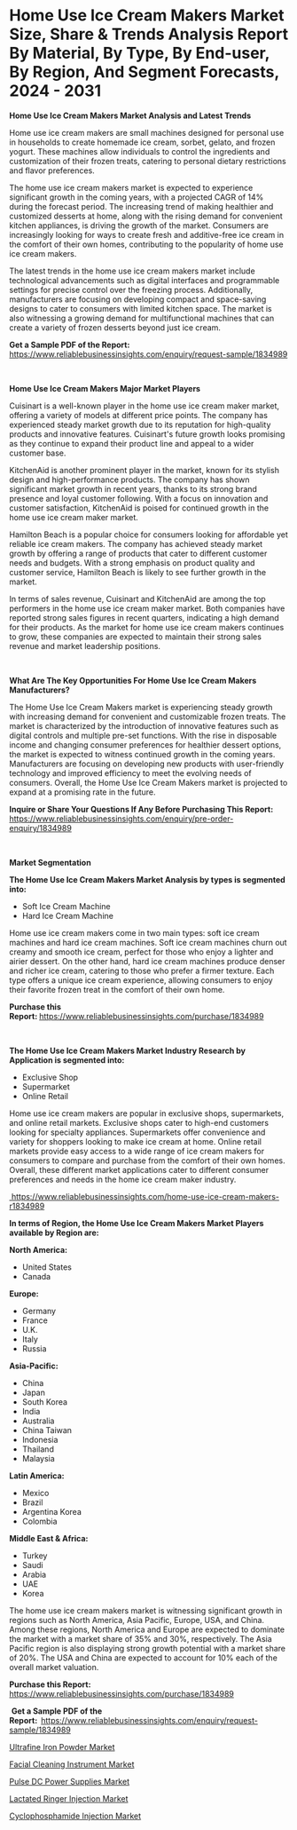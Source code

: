 <p><h1>Home Use Ice Cream Makers Market Size, Share & Trends Analysis Report By Material, By Type, By End-user, By Region, And Segment Forecasts, 2024 - 2031</h1></p><p><strong>Home Use Ice Cream Makers Market Analysis and Latest Trends</strong></p>
<p><p>Home use ice cream makers are small machines designed for personal use in households to create homemade ice cream, sorbet, gelato, and frozen yogurt. These machines allow individuals to control the ingredients and customization of their frozen treats, catering to personal dietary restrictions and flavor preferences.</p><p>The home use ice cream makers market is expected to experience significant growth in the coming years, with a projected CAGR of 14% during the forecast period. The increasing trend of making healthier and customized desserts at home, along with the rising demand for convenient kitchen appliances, is driving the growth of the market. Consumers are increasingly looking for ways to create fresh and additive-free ice cream in the comfort of their own homes, contributing to the popularity of home use ice cream makers.</p><p>The latest trends in the home use ice cream makers market include technological advancements such as digital interfaces and programmable settings for precise control over the freezing process. Additionally, manufacturers are focusing on developing compact and space-saving designs to cater to consumers with limited kitchen space. The market is also witnessing a growing demand for multifunctional machines that can create a variety of frozen desserts beyond just ice cream.</p></p>
<p><strong>Get a Sample PDF of the Report:&nbsp;</strong> <a href="https://www.reliablebusinessinsights.com/enquiry/request-sample/1834989">https://www.reliablebusinessinsights.com/enquiry/request-sample/1834989</a></p>
<p>&nbsp;</p>
<p><strong>Home Use Ice Cream Makers Major Market Players</strong></p>
<p><p>Cuisinart is a well-known player in the home use ice cream maker market, offering a variety of models at different price points. The company has experienced steady market growth due to its reputation for high-quality products and innovative features. Cuisinart's future growth looks promising as they continue to expand their product line and appeal to a wider customer base.</p><p>KitchenAid is another prominent player in the market, known for its stylish design and high-performance products. The company has shown significant market growth in recent years, thanks to its strong brand presence and loyal customer following. With a focus on innovation and customer satisfaction, KitchenAid is poised for continued growth in the home use ice cream maker market.</p><p>Hamilton Beach is a popular choice for consumers looking for affordable yet reliable ice cream makers. The company has achieved steady market growth by offering a range of products that cater to different customer needs and budgets. With a strong emphasis on product quality and customer service, Hamilton Beach is likely to see further growth in the market.</p><p>In terms of sales revenue, Cuisinart and KitchenAid are among the top performers in the home use ice cream maker market. Both companies have reported strong sales figures in recent quarters, indicating a high demand for their products. As the market for home use ice cream makers continues to grow, these companies are expected to maintain their strong sales revenue and market leadership positions.</p></p>
<p>&nbsp;</p>
<p><strong>What Are The Key Opportunities For Home Use Ice Cream Makers Manufacturers?</strong></p>
<p><p>The Home Use Ice Cream Makers market is experiencing steady growth with increasing demand for convenient and customizable frozen treats. The market is characterized by the introduction of innovative features such as digital controls and multiple pre-set functions. With the rise in disposable income and changing consumer preferences for healthier dessert options, the market is expected to witness continued growth in the coming years. Manufacturers are focusing on developing new products with user-friendly technology and improved efficiency to meet the evolving needs of consumers. Overall, the Home Use Ice Cream Makers market is projected to expand at a promising rate in the future.</p></p>
<p><strong>Inquire or Share Your Questions If Any Before Purchasing This Report:</strong> <a href="https://www.reliablebusinessinsights.com/enquiry/pre-order-enquiry/1834989">https://www.reliablebusinessinsights.com/enquiry/pre-order-enquiry/1834989</a></p>
<p>&nbsp;</p>
<p><strong>Market Segmentation</strong></p>
<p><strong>The Home Use Ice Cream Makers Market Analysis by types is segmented into:</strong></p>
<p><ul><li>Soft Ice Cream Machine</li><li>Hard Ice Cream Machine</li></ul></p>
<p><p>Home use ice cream makers come in two main types: soft ice cream machines and hard ice cream machines. Soft ice cream machines churn out creamy and smooth ice cream, perfect for those who enjoy a lighter and airier dessert. On the other hand, hard ice cream machines produce denser and richer ice cream, catering to those who prefer a firmer texture. Each type offers a unique ice cream experience, allowing consumers to enjoy their favorite frozen treat in the comfort of their own home.</p></p>
<p><strong>Purchase this Report:&nbsp;</strong><a href="https://www.reliablebusinessinsights.com/purchase/1834989">https://www.reliablebusinessinsights.com/purchase/1834989</a></p>
<p>&nbsp;</p>
<p><strong>The Home Use Ice Cream Makers Market Industry Research by Application is segmented into:</strong></p>
<p><ul><li>Exclusive Shop</li><li>Supermarket</li><li>Online Retail</li></ul></p>
<p><p>Home use ice cream makers are popular in exclusive shops, supermarkets, and online retail markets. Exclusive shops cater to high-end customers looking for specialty appliances. Supermarkets offer convenience and variety for shoppers looking to make ice cream at home. Online retail markets provide easy access to a wide range of ice cream makers for consumers to compare and purchase from the comfort of their own homes. Overall, these different market applications cater to different consumer preferences and needs in the home ice cream maker industry.</p></p>
<p><a href="https://www.reliablebusinessinsights.com/home-use-ice-cream-makers-r1834989">&nbsp;https://www.reliablebusinessinsights.com/home-use-ice-cream-makers-r1834989</a></p>
<p><strong>In terms of Region, the Home Use Ice Cream Makers Market Players available by Region are:</strong></p>
<p>
    <p> <strong> North America: </strong>
        <ul>
            <li>United States</li>
            <li>Canada</li>
        </ul>
        </p> 
    <p> <strong> Europe: </strong>
        <ul>
            <li>Germany</li>
            <li>France</li>
            <li>U.K.</li>
            <li>Italy</li>
            <li>Russia</li>
        </ul>
        </p> 
    <p> <strong> Asia-Pacific: </strong>
        <ul>
            <li>China</li>
            <li>Japan</li>
            <li>South Korea</li>
            <li>India</li>
            <li>Australia</li>
            <li>China Taiwan</li>
            <li>Indonesia</li>
            <li>Thailand</li>
            <li>Malaysia</li>
        </ul>
        </p> 
    <p> <strong> Latin America: </strong>
        <ul>
            <li>Mexico</li>
            <li>Brazil</li>
            <li>Argentina Korea</li>
            <li>Colombia</li>
        </ul>
        </p> 
    <p> <strong> Middle East & Africa: </strong>
        <ul>
            <li>Turkey</li>
            <li>Saudi</li>
            <li>Arabia</li>
            <li>UAE</li>
            <li>Korea</li>
        </ul>
    </p>
    </p>
<p><p>The home use ice cream makers market is witnessing significant growth in regions such as North America, Asia Pacific, Europe, USA, and China. Among these regions, North America and Europe are expected to dominate the market with a market share of 35% and 30%, respectively. The Asia Pacific region is also displaying strong growth potential with a market share of 20%. The USA and China are expected to account for 10% each of the overall market valuation.</p></p>
<p><strong>Purchase this Report: </strong><a href="https://www.reliablebusinessinsights.com/purchase/1834989">https://www.reliablebusinessinsights.com/purchase/1834989</a></p>
<p>&nbsp;<strong>Get a Sample PDF of the Report:&nbsp;&nbsp;</strong><a href="https://www.reliablebusinessinsights.com/enquiry/request-sample/1834989">https://www.reliablebusinessinsights.com/enquiry/request-sample/1834989</a></p>
<p><strong></strong></p>
<p><p><a href="https://www.linkedin.com/pulse/ultrafine-iron-powder-market-trends-analysis-opportunities-jfxoe">Ultrafine Iron Powder Market</a></p><p><a href="https://www.linkedin.com/pulse/facial-cleaning-instrument-market-emerging-trends-future-qlybf">Facial Cleaning Instrument Market</a></p><p><a href="https://issuu.com/reportprime-2/docs/pulse-dc-power-supplies-market-size-2030.pptx">Pulse DC Power Supplies Market</a></p><p><a href="https://github.com/shahriarnajimjoy333/Market-Research-Report-List-1/blob/main/lactated-ringer-injection-market.md">Lactated Ringer Injection Market</a></p><p><a href="https://github.com/emnqcawl19/Market-Research-Report-List-1/blob/main/cyclophosphamide-injection-market.md">Cyclophosphamide Injection Market</a></p></p>